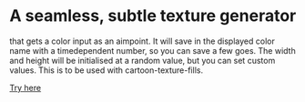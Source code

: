 # A seamless, subtle texture generator
that gets a color input as an aimpoint.
It will save in the displayed color name with a timedependent number, so you can save a few goes.
The width and height will be initialised at a random value, but you can set custom values.
This is to be used with cartoon-texture-fills.

[Try here](https://hjalmarsnoep.github.io/MG-textur-o-tron/)
